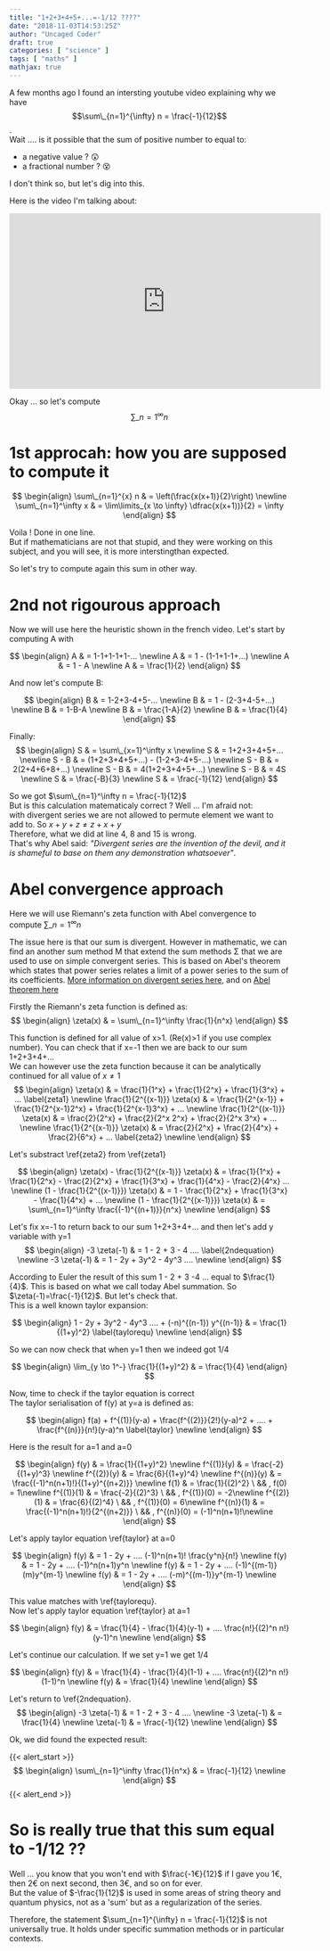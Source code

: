 ```yaml
---
title: "1+2+3+4+5+...=-1/12 ????"
date: "2018-11-03T14:53:25Z"
author: "Uncaged Coder"
draft: true
categories: [ "science" ]
tags: [ "maths" ]
mathjax: true
---
```


<script type="text/javascript"
  src="https://cdn.mathjax.org/mathjax/latest/MathJax.js?config=TeX-AMS-MML_HTMLorMML">
</script>

A few months ago I found an intersting youtube video explaining why we have $$\sum\_{n=1}^{\infty} n = \frac{-1}{12}$$ .<br>
Wait .... is it possible that the sum of positive number to equal to:

- a negative value ? :astonished:
- a fractional number ? :dizzy_face:

I don't think so, but let's dig into this.

Here is the video I'm talking about:<br>
<iframe width="560" height="315" src="https://www.youtube.com/embed/xqTWRtNDO3U" frameborder="0" allow="accelerometer; autoplay; encrypted-media; gyroscope; picture-in-picture" allowfullscreen></iframe>

Okay ... so let's compute 
$$
\sum\_{n=1}^{\infty} n
$$

1st approcah: how you are supposed to compute it
==================

$$
\begin{align}
  \sum\_{n=1}^{x} n & = \left(\frac{x(x+1)}{2}\right) \newline 
  \sum\_{n=1}^\infty x & = \lim\limits_{x \to \infty} \dfrac{x(x+1))}{2} = \infty
\end{align}
$$

Voila ! Done in one line.<br>
But if mathematicians are not that stupid, and they were working on this subject, and you will see, it is more interstingthan expected. 

So let's try to compute again this sum in other way.

2nd not rigourous approach
=============

Now we will use here the heuristic shown in the french video.
Let's start by computing A with

$$
\begin{align}
    A & = 1-1+1-1+1-... \newline
    A & = 1 - (1-1+1-1+...) \newline
    A & = 1 - A \newline
    A & = \frac{1}{2}
\end{align}
$$

And now let's compute B:

$$
\begin{align}
    B & = 1-2+3-4+5-... \newline
    B & = 1 - (2-3+4-5+...) \newline
    B & = 1-B-A \newline
    B & = \frac{1-A}{2} \newline
    B & = \frac{1}{4}
\end{align}
$$

Finally:
$$
\begin{align}
  S & = \sum\_{x=1}^\infty x \newline
  S & = 1+2+3+4+5+... \newline
  S - B & = (1+2+3+4+5+...) - (1-2+3-4+5-...) \newline
  S - B & = 2(2+4+6+8+...) \newline
  S - B & = 4(1+2+3+4+5+...) \newline
  S - B & = 4S \newline
  S & = \frac{-B}{3} \newline
  S & = \frac{-1}{12}
\end{align}
$$

So we got $\sum\_{n=1}^\infty n = \frac{-1}{12}$ <br>
But is this calculation matematicaly correct ? Well ... I'm afraid not:<br>
with divergent series we are not allowed to permute element we want to add to.
  So $x+y+z \neq z+x+y$ <br>
Therefore, what we did at line 4, 8 and 15 is wrong.<br>
That's why Abel said: *"Divergent series are the invention of the devil, and it is shameful to base on them any demonstration whatsoever"*.

Abel convergence approach
===================

Here we will use Riemann's zeta function with Abel convergence to compute $\sum\_{n=1}^{\infty} n$<br> 

The issue here is that our sum is divergent. However in mathematic, we can find an another sum method M that extend the sum methods Σ that we are used to use on simple convergent series.
This is based on Abel's theorem which states that power series relates a limit of a power series to the sum of its coefficients. [More information on divergent series here](https://en.wikipedia.org/wiki/Divergent_series), and on [Abel theorem here](https://en.wikipedia.org/wiki/Abel%27s_theorem)

<!--
[comment]: # (
We define Abel summation as
$$
\begin{align}
 A(a_n) & = \lim\limits_{x \to 1^-} \sum\_{n=0}^{\infty} a_n x^n
\end{align}
$$
)



[comment]: # (
I saw this in [askamathematician.com](https://www.askamathematician.com/2017/11/q-how-does-12345-112-make-any-sense/) and used this [wikipedia](https://en.wikipedia.org/wiki/1_−_2_%2B_3_−_4_%2B_⋯), but it seems wrong to me. I am not a mathematician, so I maybe missed something, so I did the calculation in my own way.<br>
Let's start as they did in wikipedia.
)
-->

Firstly the Riemann's zeta function is defined as:
$$
\begin{align}
\zeta(x) & = \sum\_{n=1}^\infty \frac{1}{n^x}
\end{align}
$$

This function is defined for all value of x>1. (Re(x)>1 if you use complex number).
You can check that if x=-1 then we are back to our sum 1+2+3+4+...<br> 
We can however use the zeta function because it can be analytically continued for all value of $x \neq 1$
$$
\begin{align}
\zeta(x) & = \frac{1}{1^x} + \frac{1}{2^x} + \frac{1}{3^x} + ... \label{zeta1} \newline
\frac{1}{2^{(x-1)}}  \zeta(x) & = \frac{1}{2^{x-1}} + \frac{1}{2^{x-1}2^x} + \frac{1}{2^{x-1}3^x} + ... \newline
\frac{1}{2^{(x-1)}}  \zeta(x) & = \frac{2}{2^x} + \frac{2}{2^x 2^x} + \frac{2}{2^x 3^x} + ... \newline
\frac{1}{2^{(x-1)}}  \zeta(x) & = \frac{2}{2^x} + \frac{2}{4^x} + \frac{2}{6^x} + ... \label{zeta2} \newline
\end{align}
$$

Let's substract \ref{zeta2} from \ref{zeta1}

$$
\begin{align}
\zeta(x) - \frac{1}{2^{(x-1)}}  \zeta(x) & = \frac{1}{1^x} + \frac{1}{2^x} - \frac{2}{2^x} + \frac{1}{3^x} + \frac{1}{4^x} - \frac{2}{4^x} ... \newline
(1 - \frac{1}{2^{(x-1)}})  \zeta(x) & = 1 - \frac{1}{2^x} + \frac{1}{3^x} - \frac{1}{4^x} + ... \newline
(1 - \frac{1}{2^{(x-1)}})  \zeta(x) & = \sum\_{n=1}^\infty \frac{(-1)^{(n+1)}}{n^x} \newline
\end{align}
$$

Let's fix x=-1 to return back to our sum 1+2+3+4+... and then let's add y variable with y=1
$$
\begin{align}
 -3 \zeta(-1) & = 1 - 2 + 3 - 4 .... \label{2ndequation} \newline
 -3 \zeta(-1) & = 1 - 2y + 3y^2 - 4y^3 ....  \newline
\end{align}
$$

According to Euler the result of this sum 1 - 2 + 3 -4 ... equal to $\frac{1}{4}$. This is based on what we call today Abel summation. So $\zeta(-1)=\frac{-1}{12}$. But let's check that.<br>
This is a well known taylor expansion:

$$
\begin{align}
 1 - 2y + 3y^2 - 4y^3 .... + (-n)^{(n-1}) y^{(n-1)} & = \frac{1}{(1+y)^2} \label{taylorequ} \newline
\end{align}
$$

So we can now check that when y=1 then we indeed got 1/4

$$
\begin{align}
 \lim_{y \to 1^-} \frac{1}{(1+y)^2} & = \frac{1}{4}
\end{align}
$$

Now, time to check if the taylor equation is correct<br>
The taylor serialisation of f(y) at y=a is defined as:

$$
\begin{align}
 f(a) + f^{(1)}(y-a) + \frac{f^{(2)}}{2!}(y-a)^2 + .... + \frac{f^{(n)}}{n!}(y-a)^n \label{taylor} \newline
\end{align}
$$

Here is the result for a=1 and a=0

$$
\begin{align}
 f(y) & = \frac{1}{(1+y)^2} \newline
 f^{(1)}(y) & = \frac{-2}{(1+y)^3} \newline
 f^{(2)}(y) & = \frac{6}{(1+y)^4} \newline
 f^{(n)}(y) & = \frac{(-1)^n(n+1)!}{(1+y)^{(n+2)}} \newline
 f(1) & = \frac{1}{(2)^2} \ && , f(0) = 1\newline
 f^{(1)}(1) & = \frac{-2}{(2)^3} \ && , f^{(1)}(0) = -2\newline
 f^{(2)}(1) & = \frac{6}{(2)^4} \ && , f^{(1)}(0) = 6\newline
 f^{(n)}(1) & = \frac{(-1)^n(n+1)!}{2^{(n+2)}} \ && , f^{(n)}(0) = (-1)^n(n+1)!\newline
\end{align}
$$

Let's apply taylor equation \ref{taylor} at a=0

$$
\begin{align}
 f(y) & = 1 - 2y + ....  (-1)^n(n+1)! \frac{y^n}{n!} \newline
 f(y) & = 1 - 2y + ....  (-1)^n(n+1)y^n \newline
 f(y) & = 1 - 2y + ....  (-1)^{(m-1)}(m)y^{m-1} \newline
 f(y) & = 1 - 2y + ....  (-m)^{(m-1)}y^{m-1} \newline
\end{align}
$$

This value matches with \ref{taylorequ}.<br>
Now let's apply taylor equation \ref{taylor} at a=1

$$
\begin{align}
 f(y) & = \frac{1}{4} - \frac{1}{4}(y-1) + ....  \frac{n!}{(2)^n n!}(y-1)^n \newline
\end{align}
$$

Let's continue our calculation. If we set y=1 we get 1/4

$$
\begin{align}
 f(y) & = \frac{1}{4} - \frac{1}{4}(1-1) + ....  \frac{n!}{(2)^n n!}(1-1)^n \newline
 f(y) & = \frac{1}{4} \newline
\end{align}
$$

Let's return to \ref{2ndequation}.
$$
\begin{align}
 -3 \zeta(-1) & = 1 - 2 + 3 - 4 .... \newline
 -3 \zeta(-1) & = \frac{1}{4} \newline
 \zeta(-1) & = \frac{-1}{12} \newline
\end{align}
$$

Ok, we did found the expected result:

{{< alert_start >}}
$$
\begin{align}
 \sum\_{n=1}^\infty \frac{1}{n^x} & = \frac{-1}{12} \newline
\end{align}
$$
{{< alert_end >}}

So is really true that this sum equal to -1/12 ??
===================

Well ... you know that you won't end with $\frac{-1€}{12}$ if I gave you 1€, then 2€ on next second, then 3€, and so on for ever.<br>
But the value of $-\frac{1}{12}$ is used in some areas of string theory and quantum physics, not as a 'sum' but as a regularization of the series.

Therefore, the statement $\sum_{n=1}^{\infty} n = \frac{-1}{12}$ is not universally true. It holds under specific summation methods or in particular contexts.


